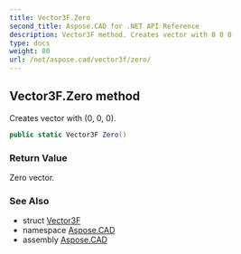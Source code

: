 ```yaml
---
title: Vector3F.Zero
second_title: Aspose.CAD for .NET API Reference
description: Vector3F method. Creates vector with 0 0 0
type: docs
weight: 80
url: /net/aspose.cad/vector3f/zero/
---
```

## Vector3F.Zero method

Creates vector with (0, 0, 0).

```csharp
public static Vector3F Zero()
```

### Return Value

Zero vector.

### See Also

* struct [Vector3F](../)
* namespace [Aspose.CAD](../../vector3f/)
* assembly [Aspose.CAD](../../../)


